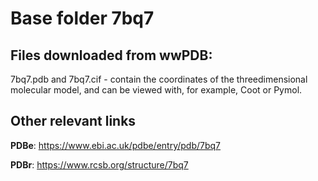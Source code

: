 # Base folder 7bq7

## Files downloaded from wwPDB:

7bq7.pdb and 7bq7.cif - contain the coordinates of the threedimensional molecular model, and can be viewed with, for example, Coot or Pymol.



## Other relevant links 
**PDBe**:  https://www.ebi.ac.uk/pdbe/entry/pdb/7bq7
 
**PDBr**: https://www.rcsb.org/structure/7bq7 
